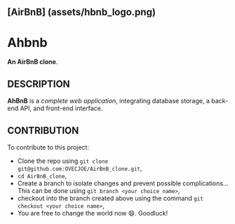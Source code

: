 [AirBnB] (assets/hbnb_logo.png)
---
# Ahbnb

**An AirBnB clone**.

## DESCRIPTION

**AhBnB** is a *complete web application*, integrating database storage, a back-end API, and front-end interface.

## CONTRIBUTION

To contribute to this project:

- Clone the repo using `git clone git@github.com:OVECJOE/AirBnB_clone.git`,
- `cd AirBnB_clone`,
- Create a branch to isolate changes and prevent possible complications... This can be done using `git branch <your choice name>`,
- checkout into the branch created above using the command `git checkout <your choice name>`,
- You are free to change the world now :smile:. Goodluck!
